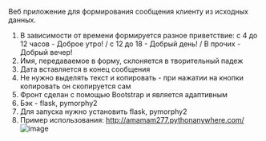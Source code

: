 Веб приложение для формирования сообщения клиенту из исходных данных. 
1. В зависимости от времени формируется разное приветствие: с 4 до 12 часов - Доброе утро! / с 12 до 18 - Добрый день! / В прочих - Добрый вечер!
2. Имя, передаваемое в форму, склоняется в творительный падеж
3. Дата вставляется в конец сообщения
4. Не нужно выделять текст и копировать - при нажатии на кнопки копировать он скопируется сам
5. Фронт сделан с помощью Bootstrap и является адаптивным
6. Бэк - flask, pymorphy2
7. Для запуска нужно установить flask, pymorphy2
8. Пример использования: http://amamam277.pythonanywhere.com/
![image](https://github.com/Am-Am-Am/flask_message_project/assets/55045450/481f4fd0-b837-45da-b798-17b2d8f2e9d4)
